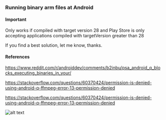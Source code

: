 ### Running binary arm files at Android


#### Important

Only works if compiled with target version 28 and Play Store is only accepting applications compiled with targetVersion greater than 28

If you find a best solution, let me know, thanks.


#### References

https://www.reddit.com/r/androiddev/comments/b2inbu/psa_android_q_blocks_executing_binaries_in_your/

https://stackoverflow.com/questions/60370424/permission-is-denied-using-android-q-ffmpeg-error-13-permission-denied

https://stackoverflow.com/questions/60370424/permission-is-denied-using-android-q-ffmpeg-error-13-permission-denied


![alt text](https://github.com/funcyona/funcyona.avr/blob/main/image01.jpge?raw=true)
